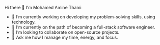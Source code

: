Hi there 👋
I'm Mohamed Amine Thami

- 🔭 I’m currently working on developing my problem-solving skills, using technology.
- 🌱 I’m currently on the path of becoming a full-stack software engineer.
- 👯 I’m looking to collaborate on open-source projects.
- 💬 Ask me how I manage my time, energy, and focus.

